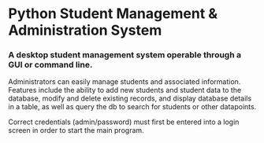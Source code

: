 # Python Student Management & Administration System
### A desktop student management system operable through a GUI or command line.

Administrators can easily manage students and associated information. Features include the ability to add new students and student data to the database, modify and delete existing records, and display database details in a table, as well as query the db to search for students or other datapoints.

Correct credentials (admin/password) must first be entered into a login screen in order to start the main program.
